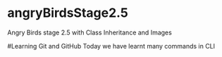 # angryBirdsStage2.5
Angry Birds stage 2.5 with Class Inheritance and Images

#Learning Git and GitHub Today
we have learnt many commands in CLI

